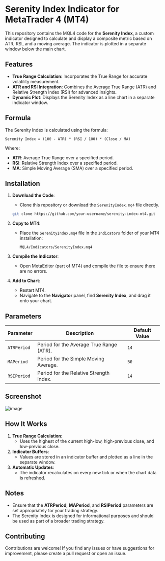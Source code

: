 # Serenity Index Indicator for MetaTrader 4 (MT4)

This repository contains the MQL4 code for the **Serenity Index**, a custom indicator designed to calculate and display a composite metric based on ATR, RSI, and a moving average. The indicator is plotted in a separate window below the main chart.

## Features

- **True Range Calculation**: Incorporates the True Range for accurate volatility measurement.
- **ATR and RSI Integration**: Combines the Average True Range (ATR) and Relative Strength Index (RSI) for advanced insights.
- **Dynamic Plot**: Displays the Serenity Index as a line chart in a separate indicator window.

## Formula

The Serenity Index is calculated using the formula:

```
Serenity Index = (100 - ATR) * (RSI / 100) * (Close / MA)
```

Where:
- **ATR**: Average True Range over a specified period.
- **RSI**: Relative Strength Index over a specified period.
- **MA**: Simple Moving Average (SMA) over a specified period.

## Installation

1. **Download the Code**:
   - Clone this repository or download the `SerenityIndex.mq4` file directly.

   ```bash
   git clone https://github.com/your-username/serenity-index-mt4.git
   ```

2. **Copy to MT4**:
   - Place the `SerenityIndex.mq4` file in the `Indicators` folder of your MT4 installation:
     ```
     MQL4/Indicators/SerenityIndex.mq4
     ```

3. **Compile the Indicator**:
   - Open MetaEditor (part of MT4) and compile the file to ensure there are no errors.

4. **Add to Chart**:
   - Restart MT4.
   - Navigate to the **Navigator** panel, find **Serenity Index**, and drag it onto your chart.

## Parameters

| Parameter    | Description                              | Default Value |
|--------------|------------------------------------------|---------------|
| `ATRPeriod`  | Period for the Average True Range (ATR). | `14`          |
| `MAPeriod`   | Period for the Simple Moving Average.    | `50`          |
| `RSIPeriod`  | Period for the Relative Strength Index.  | `14`          |

## Screenshot

![image](https://github.com/user-attachments/assets/ce81dcf2-b6d4-416a-ae45-6c25c534cfc6)


## How It Works

1. **True Range Calculation**:
   - Uses the highest of the current high-low, high-previous close, and low-previous close.
2. **Indicator Buffers**:
   - Values are stored in an indicator buffer and plotted as a line in the separate window.
3. **Automatic Updates**:
   - The indicator recalculates on every new tick or when the chart data is refreshed.

## Notes

- Ensure that the **ATRPeriod**, **MAPeriod**, and **RSIPeriod** parameters are set appropriately for your trading strategy.
- The Serenity Index is designed for informational purposes and should be used as part of a broader trading strategy.

## Contributing

Contributions are welcome! If you find any issues or have suggestions for improvement, please create a pull request or open an issue.

